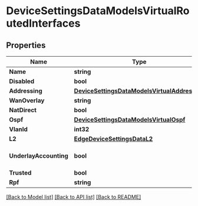 # DeviceSettingsDataModelsVirtualRoutedInterfaces

## Properties

Name | Type | Description | Notes
------------ | ------------- | ------------- | -------------
**Name** | **string** |  | [optional] 
**Disabled** | **bool** |  | [optional] 
**Addressing** | [**DeviceSettingsDataModelsVirtualAddressing**](deviceSettingsData_models_virtual_addressing.md) |  | [optional] 
**WanOverlay** | **string** |  | [optional] 
**NatDirect** | **bool** |  | [optional] 
**Ospf** | [**DeviceSettingsDataModelsVirtualOspf**](deviceSettingsData_models_virtual_ospf.md) |  | [optional] 
**VlanId** | **int32** |  | [optional] 
**L2** | [**EdgeDeviceSettingsDataL2**](edgeDeviceSettingsData_l2.md) |  | [optional] 
**UnderlayAccounting** | **bool** |  | [optional] [default to true]
**Trusted** | **bool** |  | [optional] 
**Rpf** | **string** |  | [optional] 

[[Back to Model list]](../README.md#documentation-for-models) [[Back to API list]](../README.md#documentation-for-api-endpoints) [[Back to README]](../README.md)


